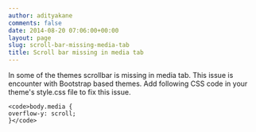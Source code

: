 ```yaml
---
author: adityakane
comments: false
date: 2014-08-20 07:06:00+00:00
layout: page
slug: scroll-bar-missing-media-tab
title: Scroll bar missing in media tab
---
```


In some of the themes scrollbar is missing in media tab. This issue is encounter with Bootstrap based themes. Add following CSS code in your theme's style.css file to fix this issue.

    
    <code>body.media {
    overflow-y: scroll;
    }</code>
